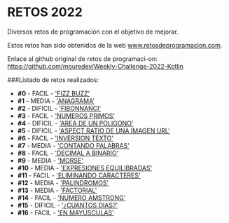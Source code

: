 # RETOS 2022

Diversos retos de programación con el objetivo de mejorar.

Estos retos han sido obtenidos de la web www.retosdeprogramacion.com.

Enlace al github original de retos de programaci-on: https://github.com/mouredev/Weekly-Challenge-2022-Kotlin

###Listado de retos realizados:
* **#0**  - FACIL   - ['FIZZ BUZZ'](https://github.com/JSenen/retos/blob/master/src/main/retos2022/java/Chalenge0.java)
* **#1**  - MEDIA   - ['ANAGRAMA'](https://github.com/JSenen/retos/blob/master/src/main/retos2022/java/Chalenge1.java)
* **#2**  - DIFICIL - ['FIBONNANCI'](https://github.com/JSenen/retos/blob/master/src/main/retos2022/java/Chalenge2.java)
* **#3**  - FACIL   - ['NUMEROS PRIMOS'](https://github.com/JSenen/retos/blob/master/src/main/retos2022/java/Chalenge3.java)
* **#4**  - DIFICIL - ['AREA DE UN POLIGONO'](https://github.com/JSenen/retos/blob/master/src/main/retos2022/java/Chalenge4.java)
* **#5**  - DIFICIL - ['ASPECT RATIO DE UNA IMAGEN URL']()
* **#6**  - FACIL   - ['INVERSION TEXTO'](https://github.com/JSenen/retos/blob/master/src/main/retos2022/java/Chalenge6.java)
* **#7**  - MEDIA   - ['CONTANDO PALABRAS'](https://github.com/JSenen/retos/blob/master/src/main/retos2022/java/Chalenge7.java)
* **#8**  - FACIL   - ['DECIMAL A BINARIO'](https://github.com/JSenen/retos/blob/master/src/main/retos2022/java/Chalenge8.java)
* **#9**  - MEDIA   - ['MORSE'](https://github.com/JSenen/retos/blob/master/src/main/retos2022/java/Chalenge9.java)
* **#10** - MEDIA   - ['EXPRESIONES EQUILIBRADAS'](https://github.com/JSenen/retos/blob/master/src/main/retos2022/java/Chalenge10.java)
* **#11** - FACIL   - ['ELIMINANDO CARACTERES'](https://github.com/JSenen/retos/blob/master/src/main/retos2022/java/Chalenge11.java)
* **#12** - MEDIA   - ['PALINDROMOS'](https://github.com/JSenen/retos/blob/master/src/main/retos2022/java/Chalenge12.java)
* **#13** - MEDIA   - ['FACTORIAL'](https://github.com/JSenen/retos/blob/master/src/main/retos2022/java/Chalenge13.java)
* **#14** - FACIL   - ['NUMERO AMSTRONG'](https://github.com/JSenen/retos/blob/master/src/main/retos2022/java/Chalenge14.java)
* **#15** - DIFICIL   - ['¿CUANTOS DIAS?'](https://github.com/JSenen/retos/blob/master/src/main/retos2022/java/Chalenge14.java)
* **#16** - FACIL   - ['EN MAYUSCULAS'](https://github.com/JSenen/retos/blob/master/src/main/retos2022/java/Chalenge14.java)
